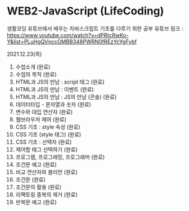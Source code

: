 # WEB2-JavaScript (LifeCoding)

생활코딩 유튜브에서 배우는 자바스크립트 기초를 다루기 위한 공부
유튜브 링크 : https://www.youtube.com/watch?v=dPRtcRwKo-Y&list=PLuHgQVnccGMBB348PWRN0fREzYcYgFybf

2021.12.23(목)
1. 수업소개 (완료)
2. 수업의 목적 (완료)
3. HTML과 JS의 만남 : script 태그 (완료)
4. HTML과 JS의 만남 : 이벤트 (완료)
5. HTML과 JS의 만남 : JS의 만남 (콘솔) (완료)
6. 데이터타입 - 문자열과 숫자 (완료)
7. 변수와 대입 연산자 (완료)
8. 웹브라우저 제어 (완료)
9. CSS 기초 : style 속성 (완료)
10. CSS 기초 (style 태그) (완료)
11. CSS 기초 : 선택자 (완료)
12. 제어할 태그 선택하기 (완료)
13. 프로그램, 프로그래밍, 프로그래머 (완료)
14. 조건문 예고 (완료)
15. 비교 연산자와 블리언 (완료)
16. 조건문 (완료)
17. 조건문의 활용 (완료)
18. 리팩토링 중복의 제거 (완료)
19. 반복문 예고 (완료)
